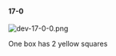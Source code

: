 #### 17-0
![dev-17-0-0.png](https://github.com/lil-lab/nlvr/raw/master/nlvr/dev/images/1/dev-17-0-0.png "dev-17-0-0.png")

One box has 2 yellow squares